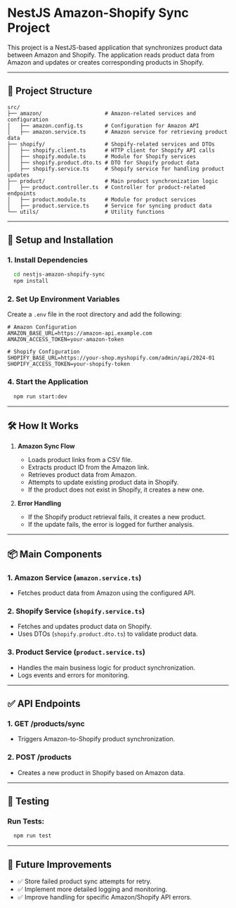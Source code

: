 
# NestJS Amazon-Shopify Sync Project

This project is a NestJS-based application that synchronizes product data between Amazon and Shopify. The application reads product data from Amazon and updates or creates corresponding products in Shopify.

---

## 📂 **Project Structure**
```
src/
├── amazon/                    # Amazon-related services and configuration
│   ├── amazon.config.ts       # Configuration for Amazon API
│   ├── amazon.service.ts      # Amazon service for retrieving product data
├── shopify/                   # Shopify-related services and DTOs
│   ├── shopify.client.ts      # HTTP client for Shopify API calls
│   ├── shopify.module.ts      # Module for Shopify services
│   ├── shopify.product.dto.ts # DTO for Shopify product data
│   ├── shopify.service.ts     # Shopify service for handling product updates
├── product/                   # Main product synchronization logic
│   ├── product.controller.ts  # Controller for product-related endpoints
│   ├── product.module.ts      # Module for product services
│   ├── product.service.ts     # Service for syncing product data
└── utils/                     # Utility functions
```

---

## 🚀 **Setup and Installation**
### 1. **Install Dependencies**
```bash
  cd nestjs-amazon-shopify-sync
  npm install
```

### 2. **Set Up Environment Variables**
Create a `.env` file in the root directory and add the following:

```env
# Amazon Configuration
AMAZON_BASE_URL=https://amazon-api.example.com
AMAZON_ACCESS_TOKEN=your-amazon-token

# Shopify Configuration
SHOPIFY_BASE_URL=https://your-shop.myshopify.com/admin/api/2024-01
SHOPIFY_ACCESS_TOKEN=your-shopify-token
```

### 4. **Start the Application**
```bash
  npm run start:dev
```

---

## 🛠️ **How It Works**
1. **Amazon Sync Flow**
    - Loads product links from a CSV file.
    - Extracts product ID from the Amazon link.
    - Retrieves product data from Amazon.
    - Attempts to update existing product data in Shopify.
    - If the product does not exist in Shopify, it creates a new one.

2. **Error Handling**
    - If the Shopify product retrieval fails, it creates a new product.
    - If the update fails, the error is logged for further analysis.

---

## 📦 **Main Components**
### 1. **Amazon Service** (`amazon.service.ts`)
- Fetches product data from Amazon using the configured API.

### 2. **Shopify Service** (`shopify.service.ts`)
- Fetches and updates product data on Shopify.
- Uses DTOs (`shopify.product.dto.ts`) to validate product data.

### 3. **Product Service** (`product.service.ts`)
- Handles the main business logic for product synchronization.
- Logs events and errors for monitoring.

---

## ✅ **API Endpoints**
### 1. **GET /products/sync**
- Triggers Amazon-to-Shopify product synchronization.

### 2. **POST /products**
- Creates a new product in Shopify based on Amazon data.

---

## 🧪 **Testing**
### Run Tests:
```bash
  npm run test
```

---

## 📝 **Future Improvements**
- ✅ Store failed product sync attempts for retry.
- ✅ Implement more detailed logging and monitoring.
- ✅ Improve handling for specific Amazon/Shopify API errors.
